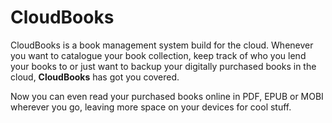 # CloudBooks

CloudBooks is a book management system build for the cloud. Whenever you want to catalogue your book collection, keep track of who you lend your books to or just want to backup your digitally purchased books in the cloud, **CloudBooks** has got you covered.

Now you can even read your purchased books online in PDF, EPUB or MOBI wherever you go, leaving more space on your devices for cool stuff.

